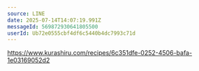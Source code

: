 ```yaml
---
source: LINE
date: 2025-07-14T14:07:19.991Z
messageId: 569872930641805500
userId: Ub72e0555cbf4df6c5440b4dc7993c71d
---
```


https://www.kurashiru.com/recipes/6c351dfe-0252-4506-bafa-1e03169052d2